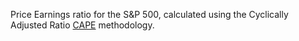 Price Earnings ratio for the S&P 500, calculated using the Cyclically Adjusted Ratio [CAPE](https://en.wikipedia.org/wiki/Cyclically_adjusted_price-to-earnings_ratio) methodology.  